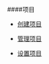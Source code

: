 ####项目


* [创建项目](/guide/project/project-menu/chuang-jian-xiang-mu.md)

* [管理项目](/guide/project/project-menu/guan-li-xiang-mu.md)

* [设置项目](/guide/project/project-menu/she-zhi-xiang-mu.md)